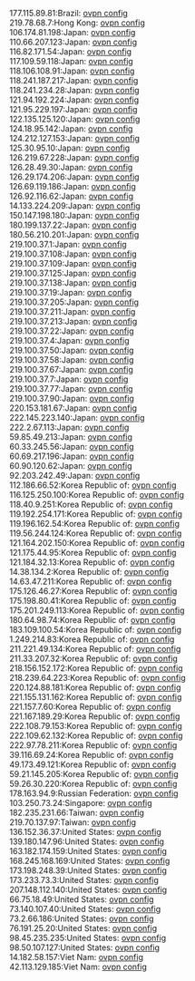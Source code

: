177.115.89.81:Brazil: [ovpn config](vpn/177_115_89_81.ovpn)  
219.78.68.7:Hong Kong: [ovpn config](vpn/219_78_68_7.ovpn)  
106.174.81.198:Japan: [ovpn config](vpn/106_174_81_198.ovpn)  
110.66.207.123:Japan: [ovpn config](vpn/110_66_207_123.ovpn)  
116.82.171.54:Japan: [ovpn config](vpn/116_82_171_54.ovpn)  
117.109.59.118:Japan: [ovpn config](vpn/117_109_59_118.ovpn)  
118.106.108.91:Japan: [ovpn config](vpn/118_106_108_91.ovpn)  
118.241.187.217:Japan: [ovpn config](vpn/118_241_187_217.ovpn)  
118.241.234.28:Japan: [ovpn config](vpn/118_241_234_28.ovpn)  
121.94.192.224:Japan: [ovpn config](vpn/121_94_192_224.ovpn)  
121.95.229.197:Japan: [ovpn config](vpn/121_95_229_197.ovpn)  
122.135.125.120:Japan: [ovpn config](vpn/122_135_125_120.ovpn)  
124.18.95.142:Japan: [ovpn config](vpn/124_18_95_142.ovpn)  
124.212.127.153:Japan: [ovpn config](vpn/124_212_127_153.ovpn)  
125.30.95.10:Japan: [ovpn config](vpn/125_30_95_10.ovpn)  
126.219.67.228:Japan: [ovpn config](vpn/126_219_67_228.ovpn)  
126.28.49.30:Japan: [ovpn config](vpn/126_28_49_30.ovpn)  
126.29.174.206:Japan: [ovpn config](vpn/126_29_174_206.ovpn)  
126.69.119.186:Japan: [ovpn config](vpn/126_69_119_186.ovpn)  
126.92.116.62:Japan: [ovpn config](vpn/126_92_116_62.ovpn)  
14.133.224.209:Japan: [ovpn config](vpn/14_133_224_209.ovpn)  
150.147.198.180:Japan: [ovpn config](vpn/150_147_198_180.ovpn)  
180.199.137.22:Japan: [ovpn config](vpn/180_199_137_22.ovpn)  
180.56.210.201:Japan: [ovpn config](vpn/180_56_210_201.ovpn)  
219.100.37.1:Japan: [ovpn config](vpn/219_100_37_1.ovpn)  
219.100.37.108:Japan: [ovpn config](vpn/219_100_37_108.ovpn)  
219.100.37.109:Japan: [ovpn config](vpn/219_100_37_109.ovpn)  
219.100.37.125:Japan: [ovpn config](vpn/219_100_37_125.ovpn)  
219.100.37.138:Japan: [ovpn config](vpn/219_100_37_138.ovpn)  
219.100.37.19:Japan: [ovpn config](vpn/219_100_37_19.ovpn)  
219.100.37.205:Japan: [ovpn config](vpn/219_100_37_205.ovpn)  
219.100.37.211:Japan: [ovpn config](vpn/219_100_37_211.ovpn)  
219.100.37.213:Japan: [ovpn config](vpn/219_100_37_213.ovpn)  
219.100.37.22:Japan: [ovpn config](vpn/219_100_37_22.ovpn)  
219.100.37.4:Japan: [ovpn config](vpn/219_100_37_4.ovpn)  
219.100.37.50:Japan: [ovpn config](vpn/219_100_37_50.ovpn)  
219.100.37.58:Japan: [ovpn config](vpn/219_100_37_58.ovpn)  
219.100.37.67:Japan: [ovpn config](vpn/219_100_37_67.ovpn)  
219.100.37.7:Japan: [ovpn config](vpn/219_100_37_7.ovpn)  
219.100.37.77:Japan: [ovpn config](vpn/219_100_37_77.ovpn)  
219.100.37.90:Japan: [ovpn config](vpn/219_100_37_90.ovpn)  
220.153.181.67:Japan: [ovpn config](vpn/220_153_181_67.ovpn)  
222.145.223.140:Japan: [ovpn config](vpn/222_145_223_140.ovpn)  
222.2.67.113:Japan: [ovpn config](vpn/222_2_67_113.ovpn)  
59.85.49.213:Japan: [ovpn config](vpn/59_85_49_213.ovpn)  
60.33.245.56:Japan: [ovpn config](vpn/60_33_245_56.ovpn)  
60.69.217.196:Japan: [ovpn config](vpn/60_69_217_196.ovpn)  
60.90.120.62:Japan: [ovpn config](vpn/60_90_120_62.ovpn)  
92.203.242.49:Japan: [ovpn config](vpn/92_203_242_49.ovpn)  
112.186.66.52:Korea Republic of: [ovpn config](vpn/112_186_66_52.ovpn)  
116.125.250.100:Korea Republic of: [ovpn config](vpn/116_125_250_100.ovpn)  
118.40.9.251:Korea Republic of: [ovpn config](vpn/118_40_9_251.ovpn)  
119.192.254.171:Korea Republic of: [ovpn config](vpn/119_192_254_171.ovpn)  
119.196.162.54:Korea Republic of: [ovpn config](vpn/119_196_162_54.ovpn)  
119.56.244.124:Korea Republic of: [ovpn config](vpn/119_56_244_124.ovpn)  
121.164.202.150:Korea Republic of: [ovpn config](vpn/121_164_202_150.ovpn)  
121.175.44.95:Korea Republic of: [ovpn config](vpn/121_175_44_95.ovpn)  
121.184.32.13:Korea Republic of: [ovpn config](vpn/121_184_32_13.ovpn)  
14.38.134.2:Korea Republic of: [ovpn config](vpn/14_38_134_2.ovpn)  
14.63.47.211:Korea Republic of: [ovpn config](vpn/14_63_47_211.ovpn)  
175.126.46.27:Korea Republic of: [ovpn config](vpn/175_126_46_27.ovpn)  
175.198.80.41:Korea Republic of: [ovpn config](vpn/175_198_80_41.ovpn)  
175.201.249.113:Korea Republic of: [ovpn config](vpn/175_201_249_113.ovpn)  
180.64.98.74:Korea Republic of: [ovpn config](vpn/180_64_98_74.ovpn)  
183.109.100.54:Korea Republic of: [ovpn config](vpn/183_109_100_54.ovpn)  
1.249.214.83:Korea Republic of: [ovpn config](vpn/1_249_214_83.ovpn)  
211.221.49.134:Korea Republic of: [ovpn config](vpn/211_221_49_134.ovpn)  
211.33.207.32:Korea Republic of: [ovpn config](vpn/211_33_207_32.ovpn)  
218.156.152.172:Korea Republic of: [ovpn config](vpn/218_156_152_172.ovpn)  
218.239.64.223:Korea Republic of: [ovpn config](vpn/218_239_64_223.ovpn)  
220.124.88.181:Korea Republic of: [ovpn config](vpn/220_124_88_181.ovpn)  
221.155.131.162:Korea Republic of: [ovpn config](vpn/221_155_131_162.ovpn)  
221.157.7.60:Korea Republic of: [ovpn config](vpn/221_157_7_60.ovpn)  
221.167.189.29:Korea Republic of: [ovpn config](vpn/221_167_189_29.ovpn)  
222.108.79.153:Korea Republic of: [ovpn config](vpn/222_108_79_153.ovpn)  
222.109.62.132:Korea Republic of: [ovpn config](vpn/222_109_62_132.ovpn)  
222.97.78.211:Korea Republic of: [ovpn config](vpn/222_97_78_211.ovpn)  
39.116.69.24:Korea Republic of: [ovpn config](vpn/39_116_69_24.ovpn)  
49.173.49.121:Korea Republic of: [ovpn config](vpn/49_173_49_121.ovpn)  
59.21.145.205:Korea Republic of: [ovpn config](vpn/59_21_145_205.ovpn)  
59.26.30.220:Korea Republic of: [ovpn config](vpn/59_26_30_220.ovpn)  
178.163.94.9:Russian Federation: [ovpn config](vpn/178_163_94_9.ovpn)  
103.250.73.24:Singapore: [ovpn config](vpn/103_250_73_24.ovpn)  
182.235.231.66:Taiwan: [ovpn config](vpn/182_235_231_66.ovpn)  
219.70.137.97:Taiwan: [ovpn config](vpn/219_70_137_97.ovpn)  
136.152.36.37:United States: [ovpn config](vpn/136_152_36_37.ovpn)  
139.180.147.96:United States: [ovpn config](vpn/139_180_147_96.ovpn)  
163.182.174.159:United States: [ovpn config](vpn/163_182_174_159.ovpn)  
168.245.168.169:United States: [ovpn config](vpn/168_245_168_169.ovpn)  
173.198.248.39:United States: [ovpn config](vpn/173_198_248_39.ovpn)  
173.233.73.3:United States: [ovpn config](vpn/173_233_73_3.ovpn)  
207.148.112.140:United States: [ovpn config](vpn/207_148_112_140.ovpn)  
66.75.18.49:United States: [ovpn config](vpn/66_75_18_49.ovpn)  
73.140.107.40:United States: [ovpn config](vpn/73_140_107_40.ovpn)  
73.2.66.186:United States: [ovpn config](vpn/73_2_66_186.ovpn)  
76.191.25.20:United States: [ovpn config](vpn/76_191_25_20.ovpn)  
98.45.235.235:United States: [ovpn config](vpn/98_45_235_235.ovpn)  
98.50.107.127:United States: [ovpn config](vpn/98_50_107_127.ovpn)  
14.182.58.157:Viet Nam: [ovpn config](vpn/14_182_58_157.ovpn)  
42.113.129.185:Viet Nam: [ovpn config](vpn/42_113_129_185.ovpn)  
